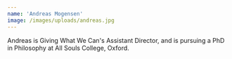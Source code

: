 ```yaml
---
name: 'Andreas Mogensen'
image: /images/uploads/andreas.jpg
---
```

Andreas is Giving What We Can's Assistant Director, and is pursuing a PhD in Philosophy at All Souls College, Oxford.